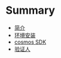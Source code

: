 # Summary
* [简介](简介/README.md)
* [环境安装](环境安装/README.md)
* [cosmos SDK](cosmos_sdk/README.md)
* [验证人](验证人/README.md)

